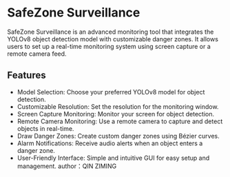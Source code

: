 # SafeZone Surveillance

SafeZone Surveillance is an advanced monitoring tool that integrates the YOLOv8 object detection model with customizable danger zones. It allows users to set up a real-time monitoring system using screen capture or a remote camera feed.

## Features

- Model Selection: Choose your preferred YOLOv8 model for object detection.
- Customizable Resolution: Set the resolution for the monitoring window.
- Screen Capture Monitoring: Monitor your screen for object detection.
- Remote Camera Monitoring: Use a remote camera to capture and detect objects in real-time.
- Draw Danger Zones: Create custom danger zones using Bézier curves.
- Alarm Notifications: Receive audio alerts when an object enters a danger zone.
- User-Friendly Interface: Simple and intuitive GUI for easy setup and management.
author：QIN ZIMING


